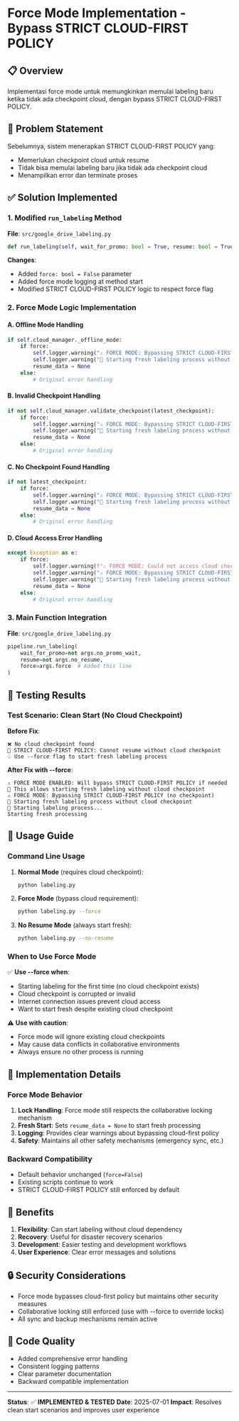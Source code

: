 # Force Mode Implementation - Bypass STRICT CLOUD-FIRST POLICY

## 📋 Overview

Implementasi force mode untuk memungkinkan memulai labeling baru ketika tidak ada checkpoint cloud, dengan bypass STRICT CLOUD-FIRST POLICY.

## 🎯 Problem Statement

Sebelumnya, sistem menerapkan STRICT CLOUD-FIRST POLICY yang:
- Memerlukan checkpoint cloud untuk resume
- Tidak bisa memulai labeling baru jika tidak ada checkpoint cloud
- Menampilkan error dan terminate proses

## ✅ Solution Implemented

### 1. Modified `run_labeling` Method

**File**: `src/google_drive_labeling.py`

```python
def run_labeling(self, wait_for_promo: bool = True, resume: bool = True, force: bool = False):
```

**Changes**:
- Added `force: bool = False` parameter
- Added force mode logging at method start
- Modified STRICT CLOUD-FIRST POLICY logic to respect force flag

### 2. Force Mode Logic Implementation

#### A. Offline Mode Handling
```python
if self.cloud_manager._offline_mode:
    if force:
        self.logger.warning("⚠️ FORCE MODE: Bypassing STRICT CLOUD-FIRST POLICY (offline mode)")
        self.logger.warning("🚀 Starting fresh labeling process without cloud checkpoint")
        resume_data = None
    else:
        # Original error handling
```

#### B. Invalid Checkpoint Handling
```python
if not self.cloud_manager.validate_checkpoint(latest_checkpoint):
    if force:
        self.logger.warning("⚠️ FORCE MODE: Bypassing STRICT CLOUD-FIRST POLICY (invalid checkpoint)")
        self.logger.warning("🚀 Starting fresh labeling process without cloud checkpoint")
        resume_data = None
    else:
        # Original error handling
```

#### C. No Checkpoint Found Handling
```python
if not latest_checkpoint:
    if force:
        self.logger.warning("⚠️ FORCE MODE: Bypassing STRICT CLOUD-FIRST POLICY (no checkpoint)")
        self.logger.warning("🚀 Starting fresh labeling process without cloud checkpoint")
        resume_data = None
    else:
        # Original error handling
```

#### D. Cloud Access Error Handling
```python
except Exception as e:
    if force:
        self.logger.warning(f"⚠️ FORCE MODE: Could not access cloud checkpoint: {str(e)}")
        self.logger.warning("⚠️ FORCE MODE: Bypassing STRICT CLOUD-FIRST POLICY (cloud access error)")
        self.logger.warning("🚀 Starting fresh labeling process without cloud checkpoint")
        resume_data = None
    else:
        # Original error handling
```

### 3. Main Function Integration

**File**: `src/google_drive_labeling.py`

```python
pipeline.run_labeling(
    wait_for_promo=not args.no_promo_wait,
    resume=not args.no_resume,
    force=args.force  # Added this line
)
```

## 🧪 Testing Results

### Test Scenario: Clean Start (No Cloud Checkpoint)

**Before Fix**:
```
❌ No cloud checkpoint found
🚫 STRICT CLOUD-FIRST POLICY: Cannot resume without cloud checkpoint
💡 Use --force flag to start fresh labeling process
```

**After Fix with --force**:
```
⚠️ FORCE MODE ENABLED: Will bypass STRICT CLOUD-FIRST POLICY if needed
🚀 This allows starting fresh labeling without cloud checkpoint
⚠️ FORCE MODE: Bypassing STRICT CLOUD-FIRST POLICY (no checkpoint)
🚀 Starting fresh labeling process without cloud checkpoint
🚀 Starting labeling process...
Starting fresh processing
```

## 📖 Usage Guide

### Command Line Usage

1. **Normal Mode** (requires cloud checkpoint):
   ```bash
   python labeling.py
   ```

2. **Force Mode** (bypass cloud requirement):
   ```bash
   python labeling.py --force
   ```

3. **No Resume Mode** (always start fresh):
   ```bash
   python labeling.py --no-resume
   ```

### When to Use Force Mode

✅ **Use --force when**:
- Starting labeling for the first time (no cloud checkpoint exists)
- Cloud checkpoint is corrupted or invalid
- Internet connection issues prevent cloud access
- Want to start fresh despite existing cloud checkpoint

⚠️ **Use with caution**:
- Force mode will ignore existing cloud checkpoints
- May cause data conflicts in collaborative environments
- Always ensure no other process is running

## 🔧 Implementation Details

### Force Mode Behavior

1. **Lock Handling**: Force mode still respects the collaborative locking mechanism
2. **Fresh Start**: Sets `resume_data = None` to start fresh processing
3. **Logging**: Provides clear warnings about bypassing cloud-first policy
4. **Safety**: Maintains all other safety mechanisms (emergency sync, etc.)

### Backward Compatibility

- Default behavior unchanged (`force=False`)
- Existing scripts continue to work
- STRICT CLOUD-FIRST POLICY still enforced by default

## 🎉 Benefits

1. **Flexibility**: Can start labeling without cloud dependency
2. **Recovery**: Useful for disaster recovery scenarios
3. **Development**: Easier testing and development workflows
4. **User Experience**: Clear error messages and solutions

## 🔒 Security Considerations

- Force mode bypasses cloud-first policy but maintains other security measures
- Collaborative locking still enforced (use with --force to override locks)
- All sync and backup mechanisms remain active

## 📝 Code Quality

- Added comprehensive error handling
- Consistent logging patterns
- Clear parameter documentation
- Backward compatible implementation

---

**Status**: ✅ **IMPLEMENTED & TESTED**
**Date**: 2025-07-01
**Impact**: Resolves clean start scenarios and improves user experience
